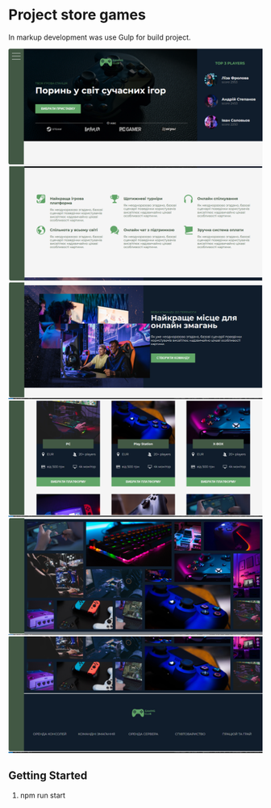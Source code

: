 # Project store games

In markup development was use Gulp for build project.

![screen 1](./src/img/01.png "01")
![screen 2](./src/img/02.png "02")
![screen 3](./src/img/03.png "03")
![screen 4](./src/img/04.png "04")
![screen 5](./src/img/05.png "05")
![screen 6](./src/img/06.png "06")

## Getting Started

1. npm run start